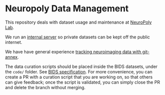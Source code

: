 # Neuropoly Data Management

This repository deals with dataset usage and maintenance at [NeuroPoly Lab](https://www.neuro.polymtl.ca).

We run an [internal server](./internal-server.md) so private datasets can be kept off the public internet.

We have have general experience [tracking neuroimaging data with git-annex](./git-annex.md).

The data curation scripts should be placed inside the BIDS datasets, under the `code/` folder. See [BIDS specification](https://bids-specification.readthedocs.io/en/stable/03-modality-agnostic-files.html#code). For more convenience, you can create a PR with a curation script that you are working on, so that others can give feedback; once the script is validated, you can simply close the PR and delete the branch without merging.
